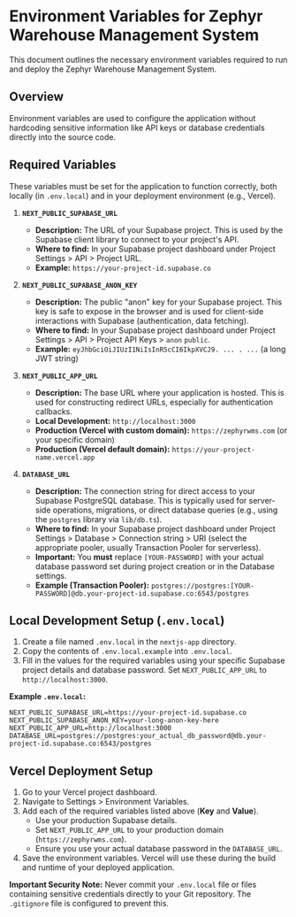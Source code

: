 # Environment Variables for Zephyr Warehouse Management System

This document outlines the necessary environment variables required to run and deploy the Zephyr Warehouse Management System.

## Overview

Environment variables are used to configure the application without hardcoding sensitive information like API keys or database credentials directly into the source code.

## Required Variables

These variables must be set for the application to function correctly, both locally (in `.env.local`) and in your deployment environment (e.g., Vercel).

1.  **`NEXT_PUBLIC_SUPABASE_URL`**
    *   **Description:** The URL of your Supabase project. This is used by the Supabase client library to connect to your project's API.
    *   **Where to find:** In your Supabase project dashboard under Project Settings > API > Project URL.
    *   **Example:** `https://your-project-id.supabase.co`

2.  **`NEXT_PUBLIC_SUPABASE_ANON_KEY`**
    *   **Description:** The public "anon" key for your Supabase project. This key is safe to expose in the browser and is used for client-side interactions with Supabase (authentication, data fetching).
    *   **Where to find:** In your Supabase project dashboard under Project Settings > API > Project API Keys > `anon` `public`.
    *   **Example:** `eyJhbGciOiJIUzI1NiIsInR5cCI6IkpXVCJ9. ... . ...` (a long JWT string)

3.  **`NEXT_PUBLIC_APP_URL`**
    *   **Description:** The base URL where your application is hosted. This is used for constructing redirect URLs, especially for authentication callbacks.
    *   **Local Development:** `http://localhost:3000`
    *   **Production (Vercel with custom domain):** `https://zephyrwms.com` (or your specific domain)
    *   **Production (Vercel default domain):** `https://your-project-name.vercel.app`

4.  **`DATABASE_URL`**
    *   **Description:** The connection string for direct access to your Supabase PostgreSQL database. This is typically used for server-side operations, migrations, or direct database queries (e.g., using the `postgres` library via `lib/db.ts`).
    *   **Where to find:** In your Supabase project dashboard under Project Settings > Database > Connection string > URI (select the appropriate pooler, usually Transaction Pooler for serverless).
    *   **Important:** You **must** replace `[YOUR-PASSWORD]` with your actual database password set during project creation or in the Database settings.
    *   **Example (Transaction Pooler):** `postgres://postgres:[YOUR-PASSWORD]@db.your-project-id.supabase.co:6543/postgres`

## Local Development Setup (`.env.local`)

1.  Create a file named `.env.local` in the `nextjs-app` directory.
2.  Copy the contents of `.env.local.example` into `.env.local`.
3.  Fill in the values for the required variables using your specific Supabase project details and database password. Set `NEXT_PUBLIC_APP_URL` to `http://localhost:3000`.

**Example `.env.local`:**

```dotenv
NEXT_PUBLIC_SUPABASE_URL=https://your-project-id.supabase.co
NEXT_PUBLIC_SUPABASE_ANON_KEY=your-long-anon-key-here
NEXT_PUBLIC_APP_URL=http://localhost:3000
DATABASE_URL=postgres://postgres:your_actual_db_password@db.your-project-id.supabase.co:6543/postgres
```

## Vercel Deployment Setup

1.  Go to your Vercel project dashboard.
2.  Navigate to Settings > Environment Variables.
3.  Add each of the required variables listed above (**Key** and **Value**).
    *   Use your production Supabase details.
    *   Set `NEXT_PUBLIC_APP_URL` to your production domain (`https://zephyrwms.com`).
    *   Ensure you use your actual database password in the `DATABASE_URL`.
4.  Save the environment variables. Vercel will use these during the build and runtime of your deployed application.

**Important Security Note:** Never commit your `.env.local` file or files containing sensitive credentials directly to your Git repository. The `.gitignore` file is configured to prevent this.
